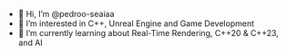 - 👋 Hi, I’m @pedroo-seaiaa
- 👀 I’m interested in C++, Unreal Engine and Game Development
- 🌱 I’m currently learning about Real-Time Rendering, C++20 & C++23, and AI

<!---
pedroo-seaiaa/pedroo-seaiaa is a ✨ special ✨ repository because its `README.md` (this file) appears on your GitHub profile.
You can click the Preview link to take a look at your changes.
--->
